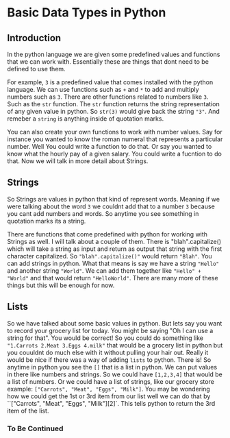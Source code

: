 # Basic Data Types in Python 
## Introduction
In the python language we are given some predefined values and functions that we can work with. Essentially these are things that dont need to be defined to use them. 

For example, `3` is a predefined value that comes installed with the python language. We can use functions such as `+` and `*` to add and multiply numbers such as `3`. There are other functions related to numbers like `3`. Such as the `str` function. The `str` function returns the string representation of any given value in python. So `str(3)` would give back the string `"3"`. And remeber a `string` is anything inside of quotation marks.

You can also create your own functions to work with number values. Say for instance you wanted to know the roman numeral that represents a particular number. Well You could write a function to do that. Or say you wanted to know what the hourly pay of a given salary. You could write a fucntion to do that. Now we will talk in more detail about Strings.

## Strings

So Strings are values in python that kind of represent words. Meaning if we were talking about the word `3` we couldnt add that to a number `3` because you cant add numbers and words. So anytime you see something in quotation marks its a string. 

There are functions that come predefined with python for working with Strings as well. I will talk about a couple of them. There is "blah".capitalize() which will take a string as input and return as output that string with the first character capitalized. So `"blah".capitalize()"` would return `"Blah"`. You can add strings in python. What that means is say we have a string `"Hello"` and another string `"World"`. We can add them together like `"Hello" + "World"`
and that would return `"HelloWorld"`. There are many more of these things but this will be enough for now.

## Lists

So we have talked about some basic values in python. But lets say you want to record your grocery list for today. You might be saying "Oh I can use a string for that". You would be correct! So you could do something like `"1.Carrots 2.Meat 3.Eggs 4.milk"` that would be a grocery list in python but you couuldnt do much else with it without pulling your hair out. Really it would be nice if there was a way of adding `lists` to python. There is! So anytime in python you see the `[]` that is a list in python. We can put values in there like numbers and strings. So we could have `[1,2,3,4]` that would be a list of numbers. Or we could have a list of strings, like our grocery store example: `["Carrots", "Meat", "Eggs", "Milk"]`. You may be wondering how we could get the 1st or 3rd item from our list well we can do that by ``["Carrots", "Meat", "Eggs", "Milk"][2]`. This tells python to return the 3rd item of the list. 

### To Be Continued
